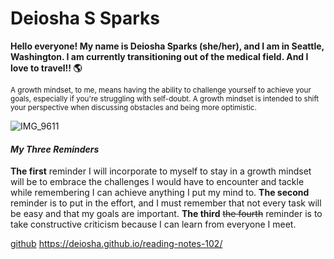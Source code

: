 # Deiosha S Sparks
**Hello everyone! My name is Deiosha Sparks (she/her), and I am in Seattle, Washington. I am currently transitioning out of the medical field. And I love to travel!! :earth_americas:**	

<sub>A growth mindset, to me, means having the ability to challenge yourself to achieve your goals, especially if you're struggling with self-doubt. A growth mindset is intended to shift your perspective when discussing obstacles and being more optimistic.</sub>

![IMG_9611](https://user-images.githubusercontent.com/113928893/191133278-0ac6d516-273a-472d-ad94-eb347c200564.JPG)

#### *My Three Reminders* 
**The first** reminder I will incorporate to myself to stay in a growth mindset will be to embrace the challenges I would have to encounter and tackle while remembering I can achieve anything I put my mind to. **The second** reminder is to put in the effort, and I must remember that not every task will be easy and that my goals are important. **The third** ~~the fourth~~ reminder is to take constructive criticism because I can learn from everyone I meet. 

[github](https://github.com/deiosha)
https://deiosha.github.io/reading-notes-102/
